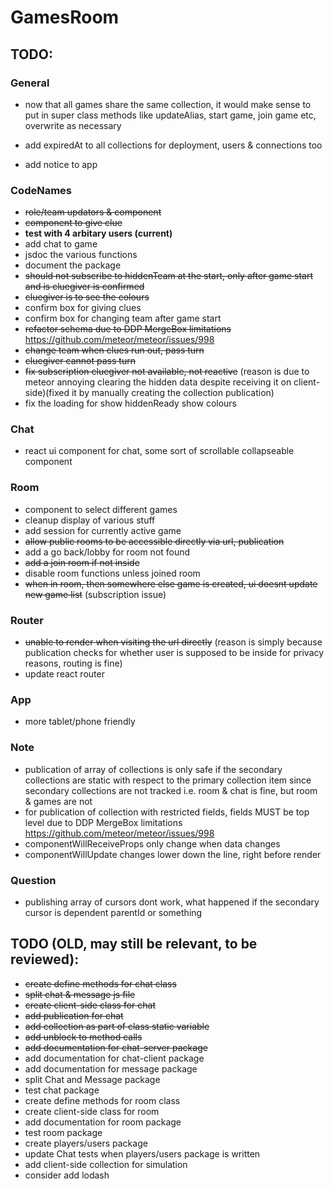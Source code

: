 # GamesRoom

## TODO: 

### General
- now that all games share the same collection, it would make sense to put in super class methods like updateAlias, start game, join game etc, overwrite as necessary

- add expiredAt to all collections for deployment, users & connections too
- add notice to app

### CodeNames
- ~~role/team updators & component~~
- ~~component to give clue~~
- __test with 4 arbitary users (current)__
- add chat to game 
- jsdoc the various functions
- document the package
- ~~should not subscribe to hiddenTeam at the start, 
only after game start and is cluegiver is confirmed~~
- ~~cluegiver is to see the colours~~
- confirm box for giving clues
- confirm box for changing team after game start
- ~~refactor schema due to DDP MergeBox limitations~~ https://github.com/meteor/meteor/issues/998
- ~~change team when clues run out, pass turn~~
- ~~cluegiver cannot pass turn~~
- ~~fix subscription cluegiver not available, not reactive~~ (reason is due to meteor
annoying clearing the hidden data despite receiving it on client-side)(fixed it by 
manually creating the collection publication)
- fix the loading for show hiddenReady show colours

### Chat
- react ui component for chat, some sort of 
scrollable collapseable component

### Room
- component to select different games
- cleanup display of various stuff
- add session for currently active game
- ~~allow public rooms to be accessible directly via url, publication~~
- add a go back/lobby for room not found
- ~~add a join room if not inside~~
- disable room functions unless joined room
- ~~when in room, then somewhere else game is created, ui doesnt update new game list~~
(subscription issue)

### Router
- ~~unable to render when visiting the url directly~~
 (reason is simply because publication checks for whether user is supposed to be inside
 for privacy reasons, routing is fine)
- update react router

### App
- more tablet/phone friendly

### Note
- publication of array of collections is only safe if the secondary collections are static
with respect to the primary collection item since secondary collections are not tracked
i.e. room & chat is fine, but room & games are not
- for publication of collection with restricted fields, fields MUST be top level due to DDP
MergeBox limitations https://github.com/meteor/meteor/issues/998
- componentWillReceiveProps only change when data changes
- componentWillUpdate changes lower down the line, right before render

### Question
- publishing array of cursors dont work, what happened if the secondary cursor is dependent
parentId or something



## TODO (OLD, may still be relevant, to be reviewed):
* ~~create define methods for chat class~~
* ~~split chat & message js file~~
* ~~create client-side class for chat~~
* ~~add publication for chat~~
* ~~add collection as part of class static variable~~
* ~~add unblock to method calls~~
* ~~add documentation for chat-server package~~
* add documentation for chat-client package
* add documentation for message package
* split Chat and Message package
* test chat package
* create define methods for room class
* create client-side class for room
* add documentation for room package
* test room package
* create players/users package
* update Chat tests when players/users package is written
* add client-side collection for simulation
* consider add lodash
